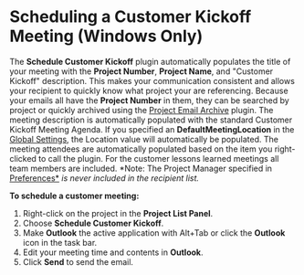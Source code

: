 # Scheduling a Customer Kickoff Meeting (Windows Only)

The **Schedule Customer Kickoff** plugin automatically populates the title of your meeting with the **Project Number**, **Project Name**, and "Customer Kickoff" description. This makes your communication consistent and allows your recipient to quickly know what project your are referencing. Because your emails all have the **Project Number** in them, they can be searched by project or quickly archived using the [Project Email Archive](<ProjectEmailArchive.md>) plugin. The meeting description is automatically populated with the standard Customer Kickoff Meeting Agenda. If you specified an **DefaultMeetingLocation** in the [Global Settings](<../StandardPlugins/GlobalSettings.md>), the Location value will automatically be populated. The meeting attendees are automatically populated based on the item you right-clicked to call the plugin. For the customer lessons learned meetings all team members are included.  *Note: The Project Manager specified in [Preferences*](<../InterfaceOverview/Preferences.md>) *is never included in the recipient list.*

**To schedule a customer meeting:**

1. Right-click on the project in the **Project List Panel**.
2. Choose **Schedule Customer Kickoff**.
3. Make **Outlook** the active application with Alt+Tab or click the **Outlook** icon in the task bar.
4. Edit your meeting time and contents in **Outlook**.
5. Click **Send** to send the email.